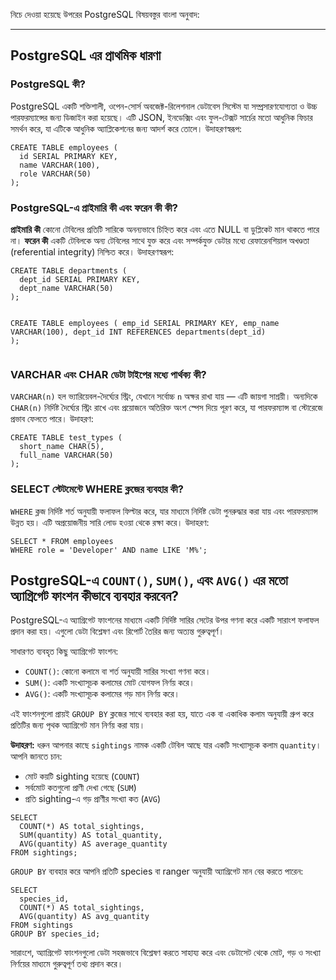 নিচে দেওয়া হয়েছে উপরের PostgreSQL বিষয়বস্তুর বাংলা অনুবাদ:

---

<h2>PostgreSQL এর প্রাথমিক ধারণা</h2>

<h3>PostgreSQL কী?</h3>
<p>
PostgreSQL একটি শক্তিশালী, ওপেন-সোর্স অবজেক্ট-রিলেশনাল ডেটাবেস সিস্টেম যা সম্প্রসারণযোগ্যতা ও উচ্চ পারফরম্যান্সের জন্য ডিজাইন করা হয়েছে। এটি JSON, ইনডেক্সিং এবং ফুল-টেক্সট সার্চের মতো আধুনিক ফিচার সমর্থন করে, যা এটিকে আধুনিক অ্যাপ্লিকেশনের জন্য আদর্শ করে তোলে। উদাহরণস্বরূপ:
</p>
<pre><code>CREATE TABLE employees (
  id SERIAL PRIMARY KEY,
  name VARCHAR(100),
  role VARCHAR(50)
);</code></pre>

<h3>PostgreSQL-এ প্রাইমারি কী এবং ফরেন কী কী?</h3>
<p>
<strong>প্রাইমারি কী</strong> কোনো টেবিলের প্রতিটি সারিকে অনন্যভাবে চিহ্নিত করে এবং এতে NULL বা ডুপ্লিকেট মান থাকতে পারে না। <strong>ফরেন কী</strong> একটি টেবিলকে অন্য টেবিলের সাথে যুক্ত করে এবং সম্পর্কযুক্ত ডেটার মধ্যে রেফারেনশিয়াল অখণ্ডতা (referential integrity) নিশ্চিত করে। উদাহরণস্বরূপ:
</p>
<pre><code>CREATE TABLE departments (
  dept_id SERIAL PRIMARY KEY,
  dept_name VARCHAR(50)
);

CREATE TABLE employees (
emp\_id SERIAL PRIMARY KEY,
emp\_name VARCHAR(100),
dept\_id INT REFERENCES departments(dept\_id)
);</code></pre>

<h3>VARCHAR এবং CHAR ডেটা টাইপের মধ্যে পার্থক্য কী?</h3>
<p>
<code>VARCHAR(n)</code> হল ভ্যারিয়েবল-দৈর্ঘ্যের স্ট্রিং, যেখানে সর্বোচ্চ <code>n</code> অক্ষর রাখা যায় — এটি জায়গা সাশ্রয়ী। অন্যদিকে <code>CHAR(n)</code> নির্দিষ্ট দৈর্ঘ্যের স্ট্রিং রাখে এবং প্রয়োজনে অতিরিক্ত অংশ স্পেস দিয়ে পূরণ করে, যা পারফরম্যান্স বা স্টোরেজে প্রভাব ফেলতে পারে। উদাহরণ:
</p>
<pre><code>CREATE TABLE test_types (
  short_name CHAR(5),
  full_name VARCHAR(50)
);</code></pre>

<h3>SELECT স্টেটমেন্টে WHERE ক্লজের ব্যবহার কী?</h3>
<p>
<code>WHERE</code> ক্লজ নির্দিষ্ট শর্ত অনুযায়ী ফলাফল ফিল্টার করে, যার মাধ্যমে নির্দিষ্ট ডেটা পুনরুদ্ধার করা যায় এবং পারফরম্যান্স উন্নত হয়। এটি অপ্রয়োজনীয় সারি লোড হওয়া থেকে রক্ষা করে। উদাহরণ:
</p>
<pre><code>SELECT * FROM employees
WHERE role = 'Developer' AND name LIKE 'M%';</code></pre>

<h2>PostgreSQL-এ <code>COUNT()</code>, <code>SUM()</code>, এবং <code>AVG()</code> এর মতো অ্যাগ্রিগেট ফাংশন কীভাবে ব্যবহার করবেন?</h2>

<p>
PostgreSQL-এ অ্যাগ্রিগেট ফাংশনের মাধ্যমে একটি নির্দিষ্ট সারির সেটের উপর গণনা করে একটি সারাংশ ফলাফল প্রদান করা হয়। এগুলো ডেটা বিশ্লেষণ এবং রিপোর্ট তৈরির জন্য অত্যন্ত গুরুত্বপূর্ণ।
</p>

<p>সাধারণত ব্যবহৃত কিছু অ্যাগ্রিগেট ফাংশন:</p>
<ul>
  <li><code>COUNT()</code>: কোনো কলামে বা শর্ত অনুযায়ী সারির সংখ্যা গণনা করে।</li>
  <li><code>SUM()</code>: একটি সংখ্যাসূচক কলামের মোট যোগফল নির্ণয় করে।</li>
  <li><code>AVG()</code>: একটি সংখ্যাসূচক কলামের গড় মান নির্ণয় করে।</li>
</ul>

<p>এই ফাংশনগুলো প্রায়ই <code>GROUP BY</code> ক্লজের সাথে ব্যবহার করা হয়, যাতে এক বা একাধিক কলাম অনুযায়ী গ্রুপ করে প্রতিটির জন্য পৃথক অ্যাগ্রিগেট মান নির্ণয় করা যায়।</p>

<p><strong>উদাহরণ:</strong> ধরুন আপনার কাছে <code>sightings</code> নামক একটি টেবিল আছে যার একটি সংখ্যাসূচক কলাম <code>quantity</code>। আপনি জানতে চান:</p>
<ul>
  <li>মোট কয়টি sighting হয়েছে (<code>COUNT</code>)</li>
  <li>সর্বমোট কতগুলো প্রাণী দেখা গেছে (<code>SUM</code>)</li>
  <li>প্রতি sighting-এ গড় প্রাণীর সংখ্যা কত (<code>AVG</code>)</li>
</ul>

<pre><code>SELECT 
  COUNT(*) AS total_sightings,
  SUM(quantity) AS total_quantity,
  AVG(quantity) AS average_quantity
FROM sightings;</code></pre>

<p><code>GROUP BY</code> ব্যবহার করে আপনি প্রতিটি species বা ranger অনুযায়ী অ্যাগ্রিগেট মান বের করতে পারেন:</p>

<pre><code>SELECT 
  species_id,
  COUNT(*) AS total_sightings,
  AVG(quantity) AS avg_quantity
FROM sightings
GROUP BY species_id;</code></pre>

<p>সারাংশে, অ্যাগ্রিগেট ফাংশনগুলো ডেটা সহজভাবে বিশ্লেষণ করতে সাহায্য করে এবং ডেটাসেট থেকে মোট, গড় ও সংখ্যা নির্ণয়ের মাধ্যমে গুরুত্বপূর্ণ তথ্য প্রদান করে।</p>
